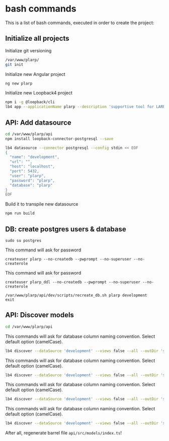 # bash commands

This is a list of bash commands, executed in order to create the project:

## Initialize all projects

Initialize git versioning

```bash
/var/www/plarp/
git init
```

Initialize new Angular project 

```bash
ng new plarp
```

Initialize new Loopback4 project

```bash
npm i -g @loopback/cli
lb4 app --applicationName plarp --description 'supportive tool for LARP organisers' --outdir api --yes plarp
```

## API: Add datasource

```bash
cd /var/www/plarp/api
npm install loopback-connector-postgresql --save
```

```bash
lb4 datasource --connector postgresql --config stdin << EOF
{
  "name": "development",
  "url": "",
  "host": "localhost",
  "port": 5432,
  "user": "plarp",
  "password": "plarp",
  "database": "plarp"
}
EOF
```

Build it to transpile new datasource

```bash
npm run build
```

## DB: create postgres users & database

```shell
sudo su postgres
```

This command will ask for password

```shell
createuser plarp --no-createdb --pwprompt --no-superuser --no-createrole
```

This command will ask for password

```shell
createuser plarp_ddl --no-createdb --pwprompt --no-superuser --no-createrole
```

```shell
/var/www/plarp/api/dev/scripts/recreate_db.sh plarp development
exit
```

## API: Discover models

```bash
cd /var/www/plarp/api
```

This commands will ask for database column naming convention. Select default option (camelCase).

```bash
lb4 discover --dataSource 'development' --views false --all --outDir 'src/models/application' --schema 'application'
```

This commands will ask for database column naming convention. Select default option (camelCase).

```bash
lb4 discover --dataSource 'development' --views false --all --outDir 'src/models/game' --schema 'game'
```

This commands will ask for database column naming convention. Select default option (camelCase).

```bash
lb4 discover --dataSource 'development' --views false --all --outDir 'src/models/organizing' --schema 'organizing'
```

This commands will ask for database column naming convention. Select default option (camelCase).

```bash
lb4 discover --dataSource 'development' --views false --all --outDir 'src/models/player' --schema 'player'
```

After all, regenerate barrel file `api/src/models/index.ts`!
